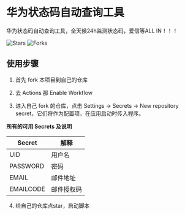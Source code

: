 # 华为状态码自动查询工具
华为状态码自动查询工具，全天候24h监测状态码，爱信等ALL IN！！！

![Stars](https://img.shields.io/github/stars/zgzhengSEU/HWStatusCodeAutoQuery.svg)
![Forks](https://img.shields.io/github/forks/zgzhengSEU/HWStatusCodeAutoQuery.svg)

## 使用步骤

1. 首先 fork 本项目到自己的仓库

2. 去 Actions 那 Enable Workflow

3. 进入自己 fork 的仓库，点击 Settings -> Secrets -> New repository secret，它们将作为配置项，在应用启动时传入程序。

**所有的可用 Secrets 及说明**

| Secret     | 解释                                                         |
| ---------- | ------------------------------------------------------------ |
| UID        | 用户名                                                       |
| PASSWORD   | 密码                                                         |
| EMAIL      | 邮件地址                                                     |
| EMAILCODE  | 邮件授权码                                                   |

4. 给自己的仓库点star，启动脚本
